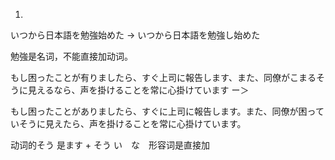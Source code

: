 1.
いつから日本語を勉強始めた
->
いつから日本語を勉強し始めた

勉強是名词，不能直接加动词。


もし困ったことが有りましたら、すぐ上司に報告します、また、同僚がこまるそうに見えるなら、声を掛けることを常に心掛けています
ー＞

もし困ったことがありましたら、すぐに上司に報告します。また、同僚が困っていそうに見えたら、声を掛けることを常に心掛けています。

动词的そう 是ます + そう
い　な　形容词是直接加

